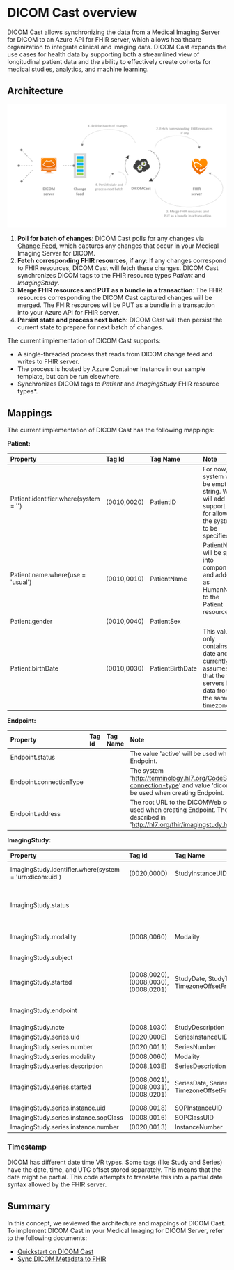 # DICOM Cast overview

DICOM Cast allows synchronizing the data from a Medical Imaging Server for DICOM to an Azure API for FHIR server, which allows healthcare organization to integrate clinical and imaging data. DICOM Cast expands the use cases for health data by supporting both a streamlined view of longitudinal patient data and the ability to effectively create cohorts for medical studies, analytics, and machine learning.

## Architecture

![Architecture](/docs/images/dicom-cast-architecture.png)

1. **Poll for batch of changes**: DICOM Cast polls for any changes via [Change Feed](../concepts/change-feed.md), which captures any changes that occur in your Medical Imaging Server for DICOM.
1. **Fetch corresponding FHIR resources, if any**: If any changes correspond to FHIR resources, DICOM Cast will fetch these changes. DICOM Cast synchronizes DICOM tags to the FHIR resource types *Patient* and *ImagingStudy*.
1. **Merge FHIR resources and PUT as a bundle in a transaction**: The FHIR resources corresponding the DICOM Cast captured changes will be merged. The FHIR resources will be PUT as a bundle in a transaction into your Azure API for FHIR server.
1. **Persist state and process next batch**: DICOM Cast will then persist the current state to prepare for next batch of changes.

The current implementation of DICOM Cast supports:

- A single-threaded process that reads from DICOM change feed and writes to FHIR server.
- The process is hosted by Azure Container Instance in our sample template, but can be run elsewhere.
- Synchronizes DICOM tags to *Patient* and *ImagingStudy*  FHIR resource types*.

## Mappings

The current implementation of DICOM Cast has the following mappings:

**Patient:**

| Property | Tag Id | Tag Name | Note |
| :------- | :----- | :------- | :--- |
| Patient.identifier.where(system = '') | (0010,0020) | PatientID | For now, the system will be empty string. We will add support later for allowing the system to be specified. |
| Patient.name.where(use = 'usual') | (0010,0010) | PatientName | PatientName will be split into components and added as HumanName to the Patient resource. |
| Patient.gender | (0010,0040) | PatientSex |
| Patient.birthDate | (0010,0030) | PatientBirthDate | This value only contains the date and currently assumes that the two servers have data from the same timezone. |

**Endpoint:**

| Property | Tag Id | Tag Name | Note |
| :------- | :----- | :------- | :--- |
| Endpoint.status ||| The value 'active' will be used when creating Endpoint. |
| Endpoint.connectionType ||| The system 'http://terminology.hl7.org/CodeSystem/endpoint-connection-type' and value 'dicom-wado-rs' will be used when creating Endpoint. |
| Endpoint.address ||| The root URL to the DICOMWeb service will be used when creating Endpoint. The rule is described in 'http://hl7.org/fhir/imagingstudy.html#endpoint' |

**ImagingStudy:**

| Property | Tag Id | Tag Name | Note |
| :------- | :----- | :------- | :--- |
| ImagingStudy.identifier.where(system = 'urn:dicom:uid') | (0020,000D) | StudyInstanceUID | The value will have prefix of `urn:oid:`. |
| ImagingStudy.status | | | The value 'available' will be used when creating ImagingStudy. |
| ImagingStudy.modality | (0008,0060) | Modality | Or should this be (0008,0061) ModalitiesInStudy? |
| ImagingStudy.subject | | | It will be linked to the Patient [above](##Mappings). |
| ImagingStudy.started | (0008,0020), (0008,0030), (0008,0201) | StudyDate, StudyTime, TimezoneOffsetFromUTC | More detail about how timestamp is constructed [below](###Timestamp). |
| ImagingStudy.endpoint | | | It will be linked to the Endpoint above. |
| ImagingStudy.note | (0008,1030) | StudyDescription | |
| ImagingStudy.series.uid | (0020,000E) | SeriesInstanceUID | |
| ImagingStudy.series.number | (0020,0011) | SeriesNumber | |
| ImagingStudy.series.modality | (0008,0060) | Modality | |
| ImagingStudy.series.description | (0008,103E) | SeriesDescription | |
| ImagingStudy.series.started | (0008,0021), (0008,0031), (0008,0201) | SeriesDate, SeriesTime, TimezoneOffsetFromUTC | More detail about how timestamp is constructed [below](###Timestamp). |
| ImagingStudy.series.instance.uid | (0008,0018) | SOPInstanceUID | |
| ImagingStudy.series.instance.sopClass | (0008,0016) | SOPClassUID | |
| ImagingStudy.series.instance.number | (0020,0013) | InstanceNumber | |

### Timestamp

DICOM has different date time VR types. Some tags (like Study and Series) have the date, time, and UTC offset stored separately. This means that the date might be partial. This code attempts to translate this into a partial date syntax allowed by the FHIR server.

## Summary

In this concept, we reviewed the architecture and mappings of DICOM Cast. To implement DICOM Cast in your Medical Imaging for DICOM Server, refer to the following documents:

- [Quickstart on DICOM Cast](../quickstarts/deploy-dicom-cast.md)
- [Sync DICOM Metadata to FHIR](../how-to-guides/sync-dicom-metadata-to-fhir.md)
